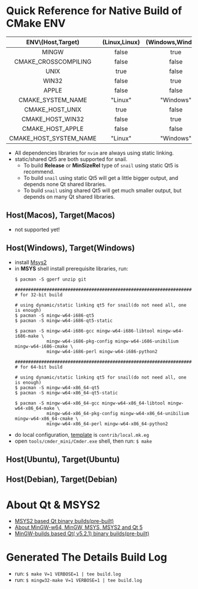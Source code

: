 # Quick Reference for Native Build of CMake ENV

|  ENV\\(Host,Target)  |(Linux,Linux) | (Windows,Windows) | (MacOS,MacOS) |
|:--------------------:|:------------:|:-----------------:|:-------------:|
|        MINGW         |    false     |       true        |     false     |
| CMAKE_CROSSCOMPILING |    false     |       false       |     false     |
|        UNIX          |    true      |       false       |     true      |
|        WIN32         |    false     |       true        |     false     |
|        APPLE         |    false     |       false       |     true      |
|   CMAKE_SYSTEM_NAME  |   "Linux"    |     "Windows"     |    "Darwin"   |
|    CMAKE_HOST_UNIX   |    true      |       false       |     true      |
|    CMAKE_HOST_WIN32  |    false     |       true        |     false     |
|    CMAKE_HOST_APPLE  |    false     |       false       |     true      |
|CMAKE_HOST_SYSTEM_NAME|   "Linux"    |     "Windows"     |    "Darwin"   |

- All dependencies libraries for `nvim` are always using static linking.
- static/shared Qt5 are both supported for snail.
  - To build **Release** or **MinSizeRel** type of `snail` using static Qt5 is recommend.
  - To build `snail` using static Qt5 will get a little bigger output, and depends none Qt shared libraries.
  - To build `snail` using shared Qt5 will get much smaller output, but depends on many Qt shared libraries.

## Host(Macos), Target(Macos)

- not supported yet!

## Host(Windows), Target(Windows)
  - install [Msys2](http://www.msys2.org/)
  - in **MSYS** shell install prerequisite libraries, run:
    ```
    $ pacman -S gperf unzip git

    #######################################################################################
    # for 32-bit build

    # using dynamic/static linking qt5 for snail(do not need all, one is enough)
    $ pacman -S mingw-w64-i686-qt5
    $ pacman -S mingw-w64-i686-qt5-static

    $ pacman -S mingw-w64-i686-gcc mingw-w64-i686-libtool mingw-w64-i686-make \
                mingw-w64-i686-pkg-config mingw-w64-i686-unibilium mingw-w64-i686-cmake \
                mingw-w64-i686-perl mingw-w64-i686-python2

    #######################################################################################
    # for 64-bit build

    # using dynamic/static linking qt5 for snail(do not need all, one is enough)
    $ pacman -S mingw-w64-x86_64-qt5
    $ pacman -S mingw-w64-x86_64-qt5-static

    $ pacman -S mingw-w64-x86_64-gcc mingw-w64-x86_64-libtool mingw-w64-x86_64-make \
                mingw-w64-x86_64-pkg-config mingw-w64-x86_64-unibilium mingw-w64-x86_64-cmake \
                mingw-w64-x86_64-perl mingw-w64-x86_64-python2
    ```
  - do local configuration, [template](local.mk.eg) is `contrib/local.mk.eg`
  - open `tools/cmder_mini/Cmder.exe` shell, then run: `$ make`

## Host(Ubuntu), Target(Ubuntu)

## Host(Debian), Target(Debian)

# About Qt & MSYS2

- [MSYS2 based Qt binary builds(pre-built)](https://github.com/Alexpux/MINGW-packages)
- [About MinGW-w64, MinGW, MSYS, MSYS2 and Qt 5](http://wiki.qt.io/MinGW-64-bit)
- [MinGW-builds based Qt( v5.2.1) binary builds(pre-built)](https://sourceforge.net/projects/mingwbuilds/files/external-binary-packages/Qt-Builds/)

# Generated The Details Build Log
- run: `$ make V=1 VERBOSE=1 | tee build.log`
- run: `$ mingw32-make V=1 VERBOSE=1 | tee build.log`
